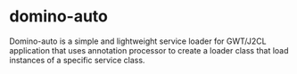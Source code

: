 # domino-auto
Domino-auto is a simple and lightweight service loader for GWT/J2CL application that uses annotation processor to create a loader class that load instances of a specific service class.

